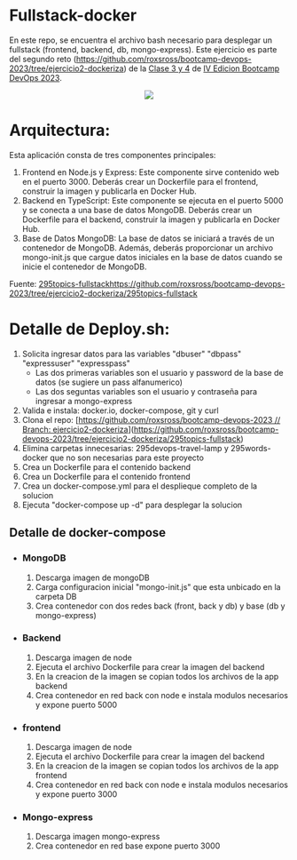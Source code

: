 # Fullstack-docker
En este repo, se encuentra el archivo bash necesario para desplegar un fullstack (frontend, backend, db, mongo-express).
Este ejercicio es parte del segundo reto (https://github.com/roxsross/bootcamp-devops-2023/tree/ejercicio2-dockeriza) de la [Clase 3 y 4](https://www.youtube.com/live/TSaGCXsyVU4?si=qOZiYKkMzcpQVv0x) de [IV Edicion Bootcamp DevOps 2023](https://www.youtube.com/playlist?list=PLNkefP1xaOeyTQuNnd6HYVPqCWMXn-c5P).

<p align="center">
  <img src="https://github.com/Gastunchy/fullstack-docker/assets/97688245/2bb638d0-2ed9-4eaa-a9cc-4eadea69d9d2">
</p>

# Arquitectura:
Esta aplicación consta de tres componentes principales:
1. Frontend en Node.js y Express: Este componente sirve contenido web en el puerto 3000. Deberás crear un Dockerfile para el frontend, construir la imagen y publicarla en Docker Hub.
2. Backend en TypeScript: Este componente se ejecuta en el puerto 5000 y se conecta a una base de datos MongoDB. Deberás crear un Dockerfile para el backend, construir la imagen y publicarla en Docker Hub.
3. Base de Datos MongoDB: La base de datos se iniciará a través de un contenedor de MongoDB. Además, deberás proporcionar un archivo mongo-init.js que cargue datos iniciales en la base de datos cuando se inicie el contenedor de MongoDB.

Fuente: [295topics-fullstack](https://github.com/roxsross/bootcamp-devops-2023/tree/ejercicio2-dockeriza/295topics-fullstack)https://github.com/roxsross/bootcamp-devops-2023/tree/ejercicio2-dockeriza/295topics-fullstack

# Detalle de Deploy.sh:
1. Solicita ingresar datos para las variables "dbuser" "dbpass" "expressuser" "expresspass"
   - Las dos primeras variables son el usuario y password de la base de datos (se sugiere un pass alfanumerico)
   - Las dos seguntas variables son el usuario y contraseña para ingresar a mongo-express
2. Valida e instala: docker.io, docker-compose, git y curl
3. Clona el repo: [[https://github.com/roxsross/bootcamp-devops-2023 // Branch: ejercicio2-dockeriza](https://github.com/roxsross/bootcamp-devops-2023/tree/ejercicio2-dockeriza)](https://github.com/roxsross/bootcamp-devops-2023/tree/ejercicio2-dockeriza/295topics-fullstack)
4. Elimina carpetas innecesarias: 295devops-travel-lamp y 295words-docker que no son necesarias para este proyecto
5. Crea un Dockerfile para el contenido backend
6. Crea un Dockerfile para el contenido frontend
7. Crea un docker-compose.yml para el desplieque completo de la solucion
8. Ejecuta "docker-compose up -d" para desplegar la solucion

## Detalle de docker-compose
- ### MongoDB
  1. Descarga imagen de mongoDB
  2. Carga configuracion inicial "mongo-init.js" que esta unbicado en la carpeta DB
  3. Crea contenedor con dos redes back (front, back y db) y base (db y mongo-express) 
- ### Backend
  1. Descarga imagen de node
  2. Ejecuta el archivo Dockerfile para crear la imagen del backend
  3. En la creacion de la imagen se copian todos los archivos de la app backend
  4. Crea contenedor en red back con node e instala modulos necesarios y expone puerto 5000
- ### frontend
  1. Descarga imagen de node
  2. Ejecuta el archivo Dockerfile para crear la imagen del backend
  3. En la creacion de la imagen se copian todos los archivos de la app frontend
  4. Crea contenedor en red back con node e instala modulos necesarios y expone puerto 3000
- ### Mongo-express
  1. Descarga imagen mongo-express
  2. Crea contenedor en red base expone puerto 3000


